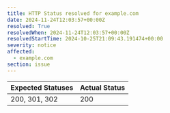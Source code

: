 ```yaml
---
title: HTTP Status resolved for example.com
date: 2024-11-24T12:03:57+00:00Z
resolved: True
resolvedWhen: 2024-11-24T12:03:57+00:00Z
resolvedStartTime: 2024-10-25T21:09:43.191474+00:00
severity: notice
affected:
  - example.com
section: issue
---
```


| Expected Statuses | Actual Status  |
|-------------------|----------------|
| 200, 301, 302 | 200 |
